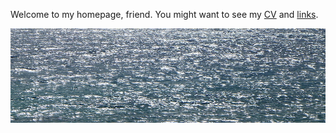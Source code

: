 Welcome to my homepage, friend. You might want to see my [CV](cv.md) and [links](links.md).

![sea](sea.jpg)